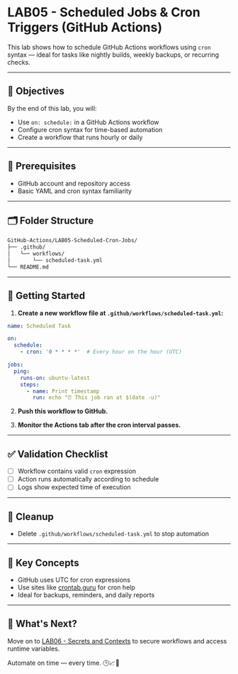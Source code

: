 # LAB05 - Scheduled Jobs & Cron Triggers (GitHub Actions)

This lab shows how to schedule GitHub Actions workflows using `cron` syntax — ideal for tasks like nightly builds, weekly backups, or recurring checks.

---

## 🎯 Objectives

By the end of this lab, you will:
- Use `on: schedule:` in a GitHub Actions workflow
- Configure cron syntax for time-based automation
- Create a workflow that runs hourly or daily

---

## 🧰 Prerequisites

- GitHub account and repository access
- Basic YAML and cron syntax familiarity

---

## 🗂️ Folder Structure

```bash
GitHub-Actions/LAB05-Scheduled-Cron-Jobs/
├── .github/
│   └── workflows/
│       └── scheduled-task.yml
└── README.md
```

---

## 🚀 Getting Started

1. **Create a new workflow file at `.github/workflows/scheduled-task.yml`:**
```yaml
name: Scheduled Task

on:
  schedule:
    - cron: '0 * * * *'  # Every hour on the hour (UTC)

jobs:
  ping:
    runs-on: ubuntu-latest
    steps:
      - name: Print timestamp
        run: echo "⏰ This job ran at $(date -u)"
```

2. **Push this workflow to GitHub.**

3. **Monitor the Actions tab after the cron interval passes.**

---

## ✅ Validation Checklist

- [ ] Workflow contains valid `cron` expression
- [ ] Action runs automatically according to schedule
- [ ] Logs show expected time of execution

---

## 🧹 Cleanup
- Delete `.github/workflows/scheduled-task.yml` to stop automation

---

## 🧠 Key Concepts

- GitHub uses UTC for cron expressions
- Use sites like [crontab.guru](https://crontab.guru/) for cron help
- Ideal for backups, reminders, and daily reports

---

## 🔁 What's Next?
Move on to [LAB06 - Secrets and Contexts](../LAB06-Secrets-And-Contexts/) to secure workflows and access runtime variables.

Automate on time — every time. 🕒📈🔁

